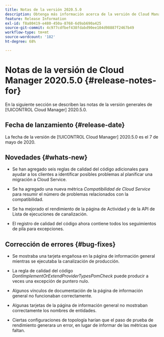 ```yaml
---
title: Notas de la versión 2020.5.0
description: Obtenga más información acerca de la versión de Cloud Manager 2020.5.0
feature: Release Information
exl-id: f8a80419-e480-450a-8768-6d9ab690a425
source-git-commit: 4c977cdfbef438fdabd90ee104d98887f2467b49
workflow-type: tm+mt
source-wordcount: '182'
ht-degree: 68%

---
```


# Notas de la versión de Cloud Manager 2020.5.0 {#release-notes-for}

En la siguiente sección se describen las notas de la versión generales de [!UICONTROL Cloud Manager] 2020.5.0.

## Fecha de lanzamiento {#release-date}

La fecha de la versión de [!UICONTROL Cloud Manager] 2020.5.0 es el 7 de mayo de 2020.

## Novedades {#whats-new}

* Se han agregado seis reglas de calidad del código adicionales para ayudar a los clientes a identificar posibles problemas al planificar una migración a Cloud Service.

* Se ha agregado una nueva métrica *Compatibilidad de Cloud Service* para resumir el número de problemas relacionados con la compatibilidad.

* Se ha mejorado el rendimiento de la página de Actividad y de la API de Lista de ejecuciones de canalización.

* El registro de calidad del código ahora contiene todos los seguimientos de pila para excepciones.

## Corrección de errores {#bug-fixes}

* Se mostraba una tarjeta engañosa en la página de información general mientras se ejecutaba la canalización de producción.

* La regla de calidad del código *DontImplementOrExtendProviderTypesPomCheck* puede producir a veces una excepción de puntero nulo.

* Algunos vínculos de documentación de la página de información general no funcionaban correctamente.

* Algunas tarjetas de la página de información general no mostraban correctamente los nombres de entidades.

* Ciertas configuraciones de topología harían que el paso de prueba de rendimiento generara un error, en lugar de informar de las métricas que faltan.
